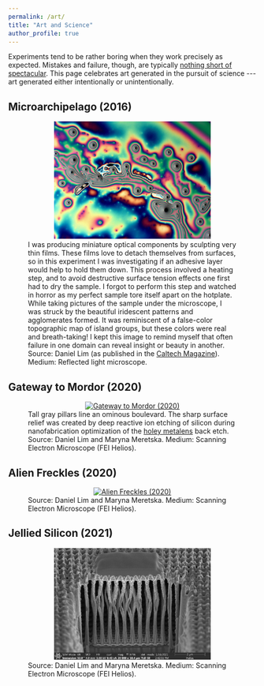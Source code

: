 ```yaml
---
permalink: /art/
title: "Art and Science"
author_profile: true
---
```


Experiments tend to be rather boring when they work precisely as expected. Mistakes and failure, though, are typically [nothing short of spectacular](https://magazine.caltech.edu/post/the-art-of-failure). This page celebrates art generated in the pursuit of science --- art generated either intentionally or unintentionally. 

## Microarchipelago (2016)
<figure style="text-align:center;">
  <a href="/images/Microarchipelago.jpg" target="_blank">
    <img src="/images/Microarchipelago.jpg" alt="Microarchipelago (2016)" style="max-width:75%; height:auto;"/>
  </a>
  <figcaption style="text-align:left;">I was producing miniature optical components by sculpting very thin films. These films love to detach themselves from surfaces, so in this experiment I was investigating if an adhesive layer would help to hold them down. This process involved a heating step, and to avoid destructive surface tension effects one first had to dry the sample. I forgot to perform this step and watched in horror as my perfect sample tore itself apart on the hotplate. While taking pictures of the sample under the microscope, I was struck by the beautiful iridescent patterns and agglomerates formed. It was reminiscent of a false-color topographic map of island groups, but these colors were real and breath-taking! I kept this image to remind myself that often failure in one domain can reveal insight or beauty in another. Source: Daniel Lim (as published in the <a href="https://magazine.caltech.edu/post/the-art-of-failure" target="_blank">Caltech Magazine</a>). Medium: Reflected light microscope. 
  </figcaption>
</figure>

## Gateway to Mordor (2020)

<figure style="text-align:center;">
  <a href="/images/20201210_D43_1_ETD_SE_membrane_overview_021.jpeg" target="_blank">
    <img src="/images/20201210_D43_1_ETD_SE_membrane_overview_021.jpeg" alt="Gateway to Mordor (2020)" style="max-width:75%; height:auto;"/>
  </a>
  <figcaption style="text-align:left;"> Tall gray pillars line an ominous boulevard. The sharp surface relief was created by deep reactive ion etching of silicon during nanofabrication optimization of the <a href="/files/lim-et-al-2021-a-high-aspect-ratio-inverse-designed-holey-metalens-1.pdf" target="_black">holey metalens</a> back etch. Source: Daniel Lim and Maryna Meretska. Medium: Scanning Electron Microscope (FEI Helios). 
  </figcaption>
</figure>

## Alien Freckles (2020)
<figure style="text-align:center;">
  <a href="/images/20201210_D43_1_TLD_SE_maskside_overview_010.jpeg" target="_blank">
    <img src="/images/20201210_D43_1_TLD_SE_maskside_overview_010.jpeg" alt="Alien Freckles (2020)" style="max-width:75%; height:auto;"/>
  </a>
  <figcaption style="text-align:left;"> Source: Daniel Lim and Maryna Meretska. Medium: Scanning Electron Microscope (FEI Helios). 
  </figcaption>
</figure>

## Jellied Silicon (2021)
<figure style="text-align:center;">
  <a href="/images/20210116_D47_2_dosetest1_dose11_diam400nm_TLD_SE_021.jpeg" target="_blank">
    <img src="/images/20210116_D47_2_dosetest1_dose11_diam400nm_TLD_SE_021.jpeg" alt="Jellied Silicon (2021)" style="max-width:75%; height:auto;"/>
  </a>
  <figcaption style="text-align:left;"> Source: Daniel Lim and Maryna Meretska. Medium: Scanning Electron Microscope (FEI Helios). 
  </figcaption>
</figure>

